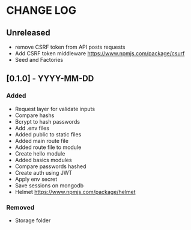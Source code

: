 # CHANGE LOG

## Unreleased

- remove CSRF token from API posts requests
- Add CSRF token middleware https://www.npmjs.com/package/csurf
- Seed and Factories

## [0.1.0] - YYYY-MM-DD

### Added
- Request layer for validate inputs
- Compare hashs
- Bcrypt to hash passwords
- Add .env files
- Added public to static files
- Added main route file
- Added route file to module
- Create hello module
- Added basics modules
- Compare passwords hashed
- Create auth using JWT
- Apply env secret
- Save sessions on mongodb
- Helmet https://www.npmjs.com/package/helmet


### Removed

- Storage folder
